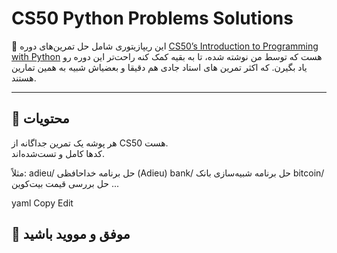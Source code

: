 # CS50 Python Problems Solutions

🎯 این ریپازیتوری شامل حل تمرین‌های دوره [CS50’s Introduction to Programming with Python](https://cs50.harvard.edu/python/) هست که توسط من نوشته شده، تا به بقیه کمک کنه راحت‌تر این دوره رو یاد بگیرن. 
که اکثر تمرین های استاد جادی هم دقیقا و بعضیاش شبیه به همین تمارین هستند.

---

## 📂 محتویات
هر پوشه یک تمرین جداگانه از CS50 هست.  
کدها کامل و تست‌شده‌اند.

مثلاً:
adieu/ حل برنامه خداحافظی (Adieu)
bank/ حل برنامه شبیه‌سازی بانک
bitcoin/ حل بررسی قیمت بیت‌کوین
...

yaml
Copy
Edit

## 🌸 موفق و مووید باشید
